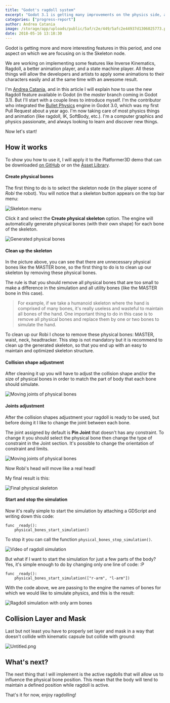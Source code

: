 ```yaml
---
title: "Godot's ragdoll system"
excerpt: "Godot 3.1 is getting many improvements on the physics side, and one of those is the new ragdoll system. Physics maintainer Andrea Catania presents the work he did on this topic and how to get started with physical bones and ragdoll simulation."
categories: ["progress-report"]
author: Andrea Catania
image: /storage/app/uploads/public/5af/c2e/449/5afc2e44937d1306025773.png
date: 2018-05-16 13:18:30
---
```


Godot is getting more and more interesting features in this period, and one aspect on which we are focusing on is the Skeleton node.

We are working on implementing some features like Inverse Kinematics, Ragdoll, a better animation player, and a state machine player. All these things will allow the developers and artists to apply some animations to their characters easily and at the same time with an awesome result.

I'm [Andrea Catania](https://github.com/AndreaCatania), and in this article I will explain how to use the new Ragdoll feature available in Godot (in the *master* branch coming in Godot 3.1). But I'll start with a couple lines to introduce myself. I'm the contributor who integrated the [Bullet Physics](http://bulletphysics.org/wordpress/) engine in Godot 3.0, which was my first Pull Request about a year ago. I'm now taking care of most physics things and animation (like ragdoll, IK, SoftBody, etc.). I'm a computer graphics and physics passionate, and always looking to learn and discover new things.

Now let's start!

## How it works

To show you how to use it, I will apply it to the Platformer3D demo that can be downloaded [on GitHub](https://github.com/godotengine/godot-demo-projects/tree/master/3d/platformer) or on the [Asset Library](https://godotengine.org/asset-library/asset/125).

#### Create physical bones

The first thing to do is to select the skeleton node (in the player scene of *Robi* the robot). You will notice that a skeleton button appears on the top bar menu:

![Skeleton menu](/storage/app/uploads/public/5af/ab9/c72/5afab9c7200ce584291865.png)

Click it and select the **Create physical skeleton** option. The engine will automatically generate physical bones (with their own shape) for each bone of the skeleton.

![Generated physical bones](/storage/app/uploads/public/5af/abb/094/5afabb09460a2307518203.png)

#### Clean up the skeleton

In the picture above, you can see that there are unnecessary physical bones like the MASTER bone, so the first thing to do is to clean up our skeleton by removing these physical bones.

The rule is that you should remove all physical bones that are too small to make a difference in the simulation and all utility bones (like the MASTER bone in this case).

> For example, if we take a humanoid skeleton where the hand is comprised of many bones, it's really useless and wasteful to maintain all bones of the hand. One important thing to do in this case is to remove all physical bones and replace them by one or two bones to simulate the hand.

To clean up our Robi I chose to remove these physical bones: MASTER, waist, neck, headtracker.
This step is not mandatory but it is recommend to clean up the generated skeleton, so that you end up with an easy to maintain and optimized skeleton structure.

#### Collision shape adjustment

After cleaning it up you will have to adjust the collision shape and/or the size of physical bones in order to match the part of body that each bone should simulate.

![Moving joints of physical bones](/storage/app/uploads/public/5af/afd/4b9/5afafd4b943a5862540602.gif)

#### Joints adjustment

After the collision shapes adjustment your ragdoll is ready to be used, but before doing it I like to change the joint between each bone.

The joint assigned by default is **Pin Joint** that doesn't has any constraint. To change it you should select the physical bone then change the type of constraint in the Joint section. It's possible to change the orientation of constraint and limits.

![Moving joints of physical bones](/storage/app/uploads/public/5af/b01/7cd/5afb017cd3171367834249.gif)

Now Robi's head will move like a real head!

My final result is this:

![Final physical skeleton](/storage/app/uploads/public/5af/b02/33b/5afb0233ba705924328561.png)

#### Start and stop the simulation

Now it's really simple to start the simulation by attaching a GDScript and writing down this code:

```
func _ready():
    physical_bones_start_simulation()
```

To stop it you can call the function `physical_bones_stop_simulation()`.

![Video of ragdoll simulation](/storage/app/uploads/public/5af/b0b/607/5afb0b607ab79099759831.gif)

But what if I want to start the simulation for just a few parts of the body? Yes, it's simple enough to do by changing only one line of code: :P

```
func _ready():
    physical_bones_start_simulation(["r-arm", "l-arm"])
```

With the code above, we are passing to the engine the names of bones for which we would like to simulate physics, and this is the result:

![Ragdoll simulation with only arm bones](/storage/app/uploads/public/5af/b06/c69/5afb06c693617870253401.gif)

## Collision Layer and Mask

Last but not least you have to properly set layer and mask in a way that doesn't collide with kinematic capsule but collide with ground:


![Untitled.png](/storage/app/uploads/public/5af/c73/2f8/5afc732f8071b214206421.png)


## What's next?

The next thing that I will implement is the active ragdolls that will allow us to influence the physical bone position. This mean that the body will tend to maintain a defined position while ragdoll is active.

That's it for now, enjoy ragdolling!
